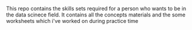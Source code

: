 This repo contains the skills sets required for a person who wants to be in the data scinece field. It contains all the concepts materials and the some worksheets which i've worked on during practice time
